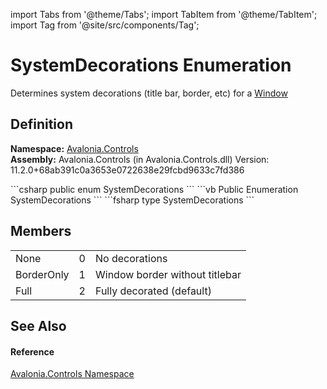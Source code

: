 import Tabs from '@theme/Tabs'; 
import TabItem from '@theme/TabItem'; 
import Tag from '@site/src/components/Tag'; 

# SystemDecorations Enumeration


Determines system decorations (title bar, border, etc) for a <a href="T_Avalonia_Controls_Window">Window</a>



## Definition
**Namespace:** <a href="N_Avalonia_Controls">Avalonia.Controls</a>  
**Assembly:** Avalonia.Controls (in Avalonia.Controls.dll) Version: 11.2.0+68ab391c0a3653e0722638e29fcbd9633c7fd386

<Tabs groupId="api-code-preview">
<TabItem value="csharp" label="C#">
```csharp
public enum SystemDecorations
```
</TabItem>
<TabItem value="vb" label="VB">
```vb
Public Enumeration SystemDecorations
```
</TabItem>
<TabItem value="fsharp" label="F#">
```fsharp
type SystemDecorations
```
</TabItem>
</Tabs>



## Members
<table>
<tr>
<td>None</td>
<td>0</td>
<td>No decorations</td>
</tr>
<tr>
<td>BorderOnly</td>
<td>1</td>
<td>Window border without titlebar</td>
</tr>
<tr>
<td>Full</td>
<td>2</td>
<td>Fully decorated (default)</td>
</tr>
</table>

## See Also


#### Reference
<a href="N_Avalonia_Controls">Avalonia.Controls Namespace</a>  
